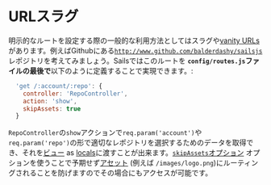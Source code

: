 # URLスラグ
明示的なルートを設定する際の一般的な利用方法としてはスラグや[vanity URLs](http://en.wikipedia.org/wiki/Clean_URL#Slug)があります。例えばGithubにある[`http://www.github.com/balderdashy/sailsjs`](http://www.github.com/balderdashy/sailsjs)レポジトリを考えてみましょう。Sailsではこのルートを **`config/routes.js`ファイルの最後で**以下のように定義することで実現できます。:

```javascript
  'get /:account/:repo': {
    controller: 'RepoController',
    action: 'show',
    skipAssets: true
  }
```

`RepoController`の`show`アクションで`req.param('account')`や`req.param('repo')`の形で適切なレポジトリを選択するためのデータを取得でき、それを[ビュー](http://beta.sailsjs.org/#/documentation/concepts/Views) as [locals](http://beta.sailsjs.org/#/documentation/concepts/Views/Locals.html)に渡すことが出来ます。[`skipAssets`オプション](http://beta.sailsjs.org/#/documentation/concepts/Routes/RouteTargetSyntax.html?q=route-target-options) オプションを使うことで予期せず[アセット](http://beta.sailsjs.org/#/documentation/concepts/Assets) (例えば `/images/logo.png`)にルーティングされることを防げますのでその場合にもアクセスが可能です。



<docmeta name="uniqueID" value="URLSlugs805236">
<docmeta name="displayName" value="URL Slugs">

